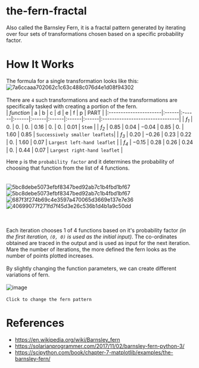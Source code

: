 # the-fern-fractal
 Also called the Barnsley Fern, it is a fractal pattern generated by iterating over four sets of transformations chosen based on a specific probability factor.

 # How It Works
 The formula for a single transformation looks like this:<br>
    ![7a6ccaaa702062c1c63c488c076d4e1d08f94302](https://user-images.githubusercontent.com/84562594/161367657-7b912c8e-0853-4db6-b8f0-9d5d1261d0ac.svg)
 <br><br>
 There are `4` such transformations and each of the transformations are specifically tasked with creating a portion of the fern.<br> 
|       _function_      |   a	  |   b   |	  c   |	  d   |	  e   |	  f   |	  p   |	 PART                           | 
|:----------------------|:------|:------|:------|:------|:------|:------|:------|:--------------------------------|
|    _ƒ<sub>1</sub>_	   |  0.   |  0.   |  0.  	|  0.16 |  0.  	|  0.   |  0.01 |  `Stem`                         |
|    _ƒ<sub>2</sub>_	   |  0.85	|  0.04 |	−0.04	|  0.85	|  0.	  |  1.60	|  0.85	|  `Successively smaller leaflets`|
|    _ƒ<sub>3</sub>_	   |  0.20	| −0.26	|  0.23	|  0.22	|  0.	  |  1.60	|  0.07	|  `Largest left-hand leaflet`    |
|    _ƒ<sub>4</sub>_	   | −0.15	|  0.28	|  0.26	|  0.24	|  0.	  |  0.44	|  0.07	|  `Largest right-hand leaflet`   |

Here `p` is the `probability factor` and it determines the probability of choosing that function from the list of 4 functions.
<br><br><br>
![5bc8debe5073efbf8347bed92ab7c1b4fbd1bf67](https://user-images.githubusercontent.com/84562594/161368439-ae64c1c3-8dc8-4eb9-b458-a659871e6947.svg)
<br>
![5bc8debe5073efbf8347bed92ab7c1b4fbd1bf67](https://user-images.githubusercontent.com/84562594/161368479-45cf13ed-d3c9-4768-8db6-23430cf78081.svg)
<br>
![687f3f274b69c4e3597a470065d3669e137e7e36](https://user-images.githubusercontent.com/84562594/161368503-f399836d-f5ad-439a-8ba5-640cb66d0ae1.svg)
<br>
![40699077f271fd7f45d3e26c536b1d4b1a9c50dd](https://user-images.githubusercontent.com/84562594/161368524-43188052-df24-4359-b57b-f868892a1dab.svg)

<br><br>
Each iteration chooses 1 of 4 functions based on it's probability factor *(in the first iteration, `(0, 0)` is used as the initial input)*. The co-ordinates obtained are traced in the output and is used as input for the next iteration. Mare the number of iterations, the more defined the fern looks as the number of points plotted increases.
<br><br>
By slightly changing the function parameters, we can create different variations of fern.
<br><br>
![image](https://user-images.githubusercontent.com/84562594/161369303-30ae6642-fc4d-4dbc-bef0-ecf0b99b0619.png)
<br><br>
`Click to change the fern pattern`

# References
* https://en.wikipedia.org/wiki/Barnsley_fern
* https://solarianprogrammer.com/2017/11/02/barnsley-fern-python-3/
* https://scipython.com/book/chapter-7-matplotlib/examples/the-barnsley-fern/
